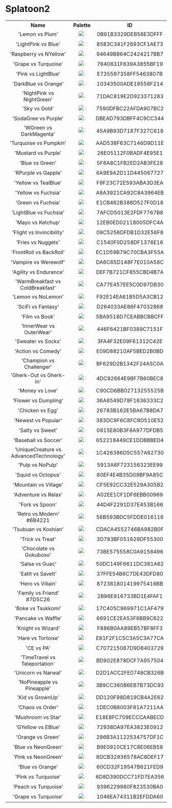 
<!DOCTYPE html>
<html><body>
<h1>Splatoon2</h1>
<table style="width:100%">
<tr><th style="text-align: center; vertical-align: middle;">Name</th><th style="text-align: center; vertical-align: middle;">Palette</th><th style="text-align: center; vertical-align: middle;">ID</th></tr><tr><td style="text-align: center; vertical-align: middle;">'Lemon vs Plum'</td> <td style="text-align: center; vertical-align: middle;"><img style="border-radius: 10px;" src="/Users/sanchez.hmsc/Documents/GitHub/ArtSciColor/ArtSciColor/media/swatches/0B91B3329DEB58E3DFFF.jpg" height="25"></td> <td style="text-align: center; vertical-align: middle;">0B91B3329DEB58E3DFFF</td></tr><tr><td style="text-align: center; vertical-align: middle;">'LightPink vs Blue'</td> <td style="text-align: center; vertical-align: middle;"><img style="border-radius: 10px;" src="/Users/sanchez.hmsc/Documents/GitHub/ArtSciColor/ArtSciColor/media/swatches/8583C341F2693CF1AE73.jpg" height="25"></td> <td style="text-align: center; vertical-align: middle;">8583C341F2693CF1AE73</td></tr><tr><td style="text-align: center; vertical-align: middle;">'Raspberry vs NYellow'</td> <td style="text-align: center; vertical-align: middle;"><img style="border-radius: 10px;" src="/Users/sanchez.hmsc/Documents/GitHub/ArtSciColor/ArtSciColor/media/swatches/94649B864C2424217BB7.jpg" height="25"></td> <td style="text-align: center; vertical-align: middle;">94649B864C2424217BB7</td></tr><tr><td style="text-align: center; vertical-align: middle;">'Grape vs Turquoise'</td> <td style="text-align: center; vertical-align: middle;"><img style="border-radius: 10px;" src="/Users/sanchez.hmsc/Documents/GitHub/ArtSciColor/ArtSciColor/media/swatches/7640831F639A3855BF19.jpg" height="25"></td> <td style="text-align: center; vertical-align: middle;">7640831F639A3855BF19</td></tr><tr><td style="text-align: center; vertical-align: middle;">'Pink vs LightBlue'</td> <td style="text-align: center; vertical-align: middle;"><img style="border-radius: 10px;" src="/Users/sanchez.hmsc/Documents/GitHub/ArtSciColor/ArtSciColor/media/swatches/E735597358FF5463807B.jpg" height="25"></td> <td style="text-align: center; vertical-align: middle;">E735597358FF5463807B</td></tr><tr><td style="text-align: center; vertical-align: middle;">'DarkBlue vs Orange'</td> <td style="text-align: center; vertical-align: middle;"><img style="border-radius: 10px;" src="/Users/sanchez.hmsc/Documents/GitHub/ArtSciColor/ArtSciColor/media/swatches/10343500ADE19558F214.jpg" height="25"></td> <td style="text-align: center; vertical-align: middle;">10343500ADE19558F214</td></tr><tr><td style="text-align: center; vertical-align: middle;">'NightPink vs NightGreen'</td> <td style="text-align: center; vertical-align: middle;"><img style="border-radius: 10px;" src="/Users/sanchez.hmsc/Documents/GitHub/ArtSciColor/ArtSciColor/media/swatches/71DAC819E2D923371283.jpg" height="25"></td> <td style="text-align: center; vertical-align: middle;">71DAC819E2D923371283</td></tr><tr><td style="text-align: center; vertical-align: middle;">'Sky vs Gold'</td> <td style="text-align: center; vertical-align: middle;"><img style="border-radius: 10px;" src="/Users/sanchez.hmsc/Documents/GitHub/ArtSciColor/ArtSciColor/media/swatches/7590DFBC22AFDA907BC2.jpg" height="25"></td> <td style="text-align: center; vertical-align: middle;">7590DFBC22AFDA907BC2</td></tr><tr><td style="text-align: center; vertical-align: middle;">'SodaGree vs Purple'</td> <td style="text-align: center; vertical-align: middle;"><img style="border-radius: 10px;" src="/Users/sanchez.hmsc/Documents/GitHub/ArtSciColor/ArtSciColor/media/swatches/DBEAD793DBFF4C9CC344.jpg" height="25"></td> <td style="text-align: center; vertical-align: middle;">DBEAD793DBFF4C9CC344</td></tr><tr><td style="text-align: center; vertical-align: middle;">'WGreen vs DarkMagenta'</td> <td style="text-align: center; vertical-align: middle;"><img style="border-radius: 10px;" src="/Users/sanchez.hmsc/Documents/GitHub/ArtSciColor/ArtSciColor/media/swatches/45A9B93D7187F327C618.jpg" height="25"></td> <td style="text-align: center; vertical-align: middle;">45A9B93D7187F327C618</td></tr><tr><td style="text-align: center; vertical-align: middle;">'Turquoise vs Pumpkin'</td> <td style="text-align: center; vertical-align: middle;"><img style="border-radius: 10px;" src="/Users/sanchez.hmsc/Documents/GitHub/ArtSciColor/ArtSciColor/media/swatches/AAD538F63C7146D9D11E.jpg" height="25"></td> <td style="text-align: center; vertical-align: middle;">AAD538F63C7146D9D11E</td></tr><tr><td style="text-align: center; vertical-align: middle;">'Mustard vs Purple'</td> <td style="text-align: center; vertical-align: middle;"><img style="border-radius: 10px;" src="/Users/sanchez.hmsc/Documents/GitHub/ArtSciColor/ArtSciColor/media/swatches/26E05112F0BADF4E95E1.jpg" height="25"></td> <td style="text-align: center; vertical-align: middle;">26E05112F0BADF4E95E1</td></tr><tr><td style="text-align: center; vertical-align: middle;">'Blue vs Green'</td> <td style="text-align: center; vertical-align: middle;"><img style="border-radius: 10px;" src="/Users/sanchez.hmsc/Documents/GitHub/ArtSciColor/ArtSciColor/media/swatches/5F8A8C1FB2ED2AB3FE28.jpg" height="25"></td> <td style="text-align: center; vertical-align: middle;">5F8A8C1FB2ED2AB3FE28</td></tr><tr><td style="text-align: center; vertical-align: middle;">'RPurple vs Gapple'</td> <td style="text-align: center; vertical-align: middle;"><img style="border-radius: 10px;" src="/Users/sanchez.hmsc/Documents/GitHub/ArtSciColor/ArtSciColor/media/swatches/6A9E9A2D11D445067727.jpg" height="25"></td> <td style="text-align: center; vertical-align: middle;">6A9E9A2D11D445067727</td></tr><tr><td style="text-align: center; vertical-align: middle;">'Yellow vs TealBlue'</td> <td style="text-align: center; vertical-align: middle;"><img style="border-radius: 10px;" src="/Users/sanchez.hmsc/Documents/GitHub/ArtSciColor/ArtSciColor/media/swatches/F8F23C72E593ABA3D3EA.jpg" height="25"></td> <td style="text-align: center; vertical-align: middle;">F8F23C72E593ABA3D3EA</td></tr><tr><td style="text-align: center; vertical-align: middle;">'Yellow vs Fuchsia'</td> <td style="text-align: center; vertical-align: middle;"><img style="border-radius: 10px;" src="/Users/sanchez.hmsc/Documents/GitHub/ArtSciColor/ArtSciColor/media/swatches/A8A3921CA92C8A3964EB.jpg" height="25"></td> <td style="text-align: center; vertical-align: middle;">A8A3921CA92C8A3964EB</td></tr><tr><td style="text-align: center; vertical-align: middle;">'Green vs Fuchsia'</td> <td style="text-align: center; vertical-align: middle;"><img style="border-radius: 10px;" src="/Users/sanchez.hmsc/Documents/GitHub/ArtSciColor/ArtSciColor/media/swatches/E1CB482B388D527F0D18.jpg" height="25"></td> <td style="text-align: center; vertical-align: middle;">E1CB482B388D527F0D18</td></tr><tr><td style="text-align: center; vertical-align: middle;">'LightBlue vs Fuchsia'</td> <td style="text-align: center; vertical-align: middle;"><img style="border-radius: 10px;" src="/Users/sanchez.hmsc/Documents/GitHub/ArtSciColor/ArtSciColor/media/swatches/7AFCD5013E2FDF7767B8.jpg" height="25"></td> <td style="text-align: center; vertical-align: middle;">7AFCD5013E2FDF7767B8</td></tr><tr><td style="text-align: center; vertical-align: middle;">'Mayo vs Ketchup'</td> <td style="text-align: center; vertical-align: middle;"><img style="border-radius: 10px;" src="/Users/sanchez.hmsc/Documents/GitHub/ArtSciColor/ArtSciColor/media/swatches/12EB0ED02118005DFC4A.jpg" height="25"></td> <td style="text-align: center; vertical-align: middle;">12EB0ED02118005DFC4A</td></tr><tr><td style="text-align: center; vertical-align: middle;">'Flight vs Invincibility'</td> <td style="text-align: center; vertical-align: middle;"><img style="border-radius: 10px;" src="/Users/sanchez.hmsc/Documents/GitHub/ArtSciColor/ArtSciColor/media/swatches/09C5256DFDB1D32E56F8.jpg" height="25"></td> <td style="text-align: center; vertical-align: middle;">09C5256DFDB1D32E56F8</td></tr><tr><td style="text-align: center; vertical-align: middle;">'Fries vs Nuggets'</td> <td style="text-align: center; vertical-align: middle;"><img style="border-radius: 10px;" src="/Users/sanchez.hmsc/Documents/GitHub/ArtSciColor/ArtSciColor/media/swatches/C1540F0D258DF1376E16.jpg" height="25"></td> <td style="text-align: center; vertical-align: middle;">C1540F0D258DF1376E16</td></tr><tr><td style="text-align: center; vertical-align: middle;">'FrontRoll vs BackRoll'</td> <td style="text-align: center; vertical-align: middle;"><img style="border-radius: 10px;" src="/Users/sanchez.hmsc/Documents/GitHub/ArtSciColor/ArtSciColor/media/swatches/EC1D59B79C70CBA3F55A.jpg" height="25"></td> <td style="text-align: center; vertical-align: middle;">EC1D59B79C70CBA3F55A</td></tr><tr><td style="text-align: center; vertical-align: middle;">'Vampire vs Werewolf'</td> <td style="text-align: center; vertical-align: middle;"><img style="border-radius: 10px;" src="/Users/sanchez.hmsc/Documents/GitHub/ArtSciColor/ArtSciColor/media/swatches/DA6C65D148F7E010A58C.jpg" height="25"></td> <td style="text-align: center; vertical-align: middle;">DA6C65D148F7E010A58C</td></tr><tr><td style="text-align: center; vertical-align: middle;">'Agility vs Endurance'</td> <td style="text-align: center; vertical-align: middle;"><img style="border-radius: 10px;" src="/Users/sanchez.hmsc/Documents/GitHub/ArtSciColor/ArtSciColor/media/swatches/DEF7B721CF855CBD4B7A.jpg" height="25"></td> <td style="text-align: center; vertical-align: middle;">DEF7B721CF855CBD4B7A</td></tr><tr><td style="text-align: center; vertical-align: middle;">'WarmBreakfast vs ColdBreakfast'</td> <td style="text-align: center; vertical-align: middle;"><img style="border-radius: 10px;" src="/Users/sanchez.hmsc/Documents/GitHub/ArtSciColor/ArtSciColor/media/swatches/CA77E457EE5C0D97DB30.jpg" height="25"></td> <td style="text-align: center; vertical-align: middle;">CA77E457EE5C0D97DB30</td></tr><tr><td style="text-align: center; vertical-align: middle;">'Lemon vs NoLemon'</td> <td style="text-align: center; vertical-align: middle;"><img style="border-radius: 10px;" src="/Users/sanchez.hmsc/Documents/GitHub/ArtSciColor/ArtSciColor/media/swatches/F92E14EA61B5D5A3CB12.jpg" height="25"></td> <td style="text-align: center; vertical-align: middle;">F92E14EA61B5D5A3CB12</td></tr><tr><td style="text-align: center; vertical-align: middle;">'SciFi vs Fantasy'</td> <td style="text-align: center; vertical-align: middle;"><img style="border-radius: 10px;" src="/Users/sanchez.hmsc/Documents/GitHub/ArtSciColor/ArtSciColor/media/swatches/D264033AE86F47032868.jpg" height="25"></td> <td style="text-align: center; vertical-align: middle;">D264033AE86F47032868</td></tr><tr><td style="text-align: center; vertical-align: middle;">'Film vs Book'</td> <td style="text-align: center; vertical-align: middle;"><img style="border-radius: 10px;" src="/Users/sanchez.hmsc/Documents/GitHub/ArtSciColor/ArtSciColor/media/swatches/5BA9518D7CEABBCBBCFF.jpg" height="25"></td> <td style="text-align: center; vertical-align: middle;">5BA9518D7CEABBCBBCFF</td></tr><tr><td style="text-align: center; vertical-align: middle;">'InnerWear vs OuterWear'</td> <td style="text-align: center; vertical-align: middle;"><img style="border-radius: 10px;" src="/Users/sanchez.hmsc/Documents/GitHub/ArtSciColor/ArtSciColor/media/swatches/446F6421BF0389C7151F.jpg" height="25"></td> <td style="text-align: center; vertical-align: middle;">446F6421BF0389C7151F</td></tr><tr><td style="text-align: center; vertical-align: middle;">'Sweater vs Socks'</td> <td style="text-align: center; vertical-align: middle;"><img style="border-radius: 10px;" src="/Users/sanchez.hmsc/Documents/GitHub/ArtSciColor/ArtSciColor/media/swatches/3FA4F32E09F61312C42E.jpg" height="25"></td> <td style="text-align: center; vertical-align: middle;">3FA4F32E09F61312C42E</td></tr><tr><td style="text-align: center; vertical-align: middle;">'Action vs Comedy'</td> <td style="text-align: center; vertical-align: middle;"><img style="border-radius: 10px;" src="/Users/sanchez.hmsc/Documents/GitHub/ArtSciColor/ArtSciColor/media/swatches/E09D88210AF5BED2B0BD.jpg" height="25"></td> <td style="text-align: center; vertical-align: middle;">E09D88210AF5BED2B0BD</td></tr><tr><td style="text-align: center; vertical-align: middle;">'Champion vs Challenger'</td> <td style="text-align: center; vertical-align: middle;"><img style="border-radius: 10px;" src="/Users/sanchez.hmsc/Documents/GitHub/ArtSciColor/ArtSciColor/media/swatches/BF629D2B1342F24A5C0A.jpg" height="25"></td> <td style="text-align: center; vertical-align: middle;">BF629D2B1342F24A5C0A</td></tr><tr><td style="text-align: center; vertical-align: middle;">'Gherk-Out vs Gherk-In'</td> <td style="text-align: center; vertical-align: middle;"><img style="border-radius: 10px;" src="/Users/sanchez.hmsc/Documents/GitHub/ArtSciColor/ArtSciColor/media/swatches/4DC92664E9BF7B60BEC8.jpg" height="25"></td> <td style="text-align: center; vertical-align: middle;">4DC92664E9BF7B60BEC8</td></tr><tr><td style="text-align: center; vertical-align: middle;">'Money vs Love'</td> <td style="text-align: center; vertical-align: middle;"><img style="border-radius: 10px;" src="/Users/sanchez.hmsc/Documents/GitHub/ArtSciColor/ArtSciColor/media/swatches/C90CD6BB02713255525B.jpg" height="25"></td> <td style="text-align: center; vertical-align: middle;">C90CD6BB02713255525B</td></tr><tr><td style="text-align: center; vertical-align: middle;">'Flower vs Dumpling'</td> <td style="text-align: center; vertical-align: middle;"><img style="border-radius: 10px;" src="/Users/sanchez.hmsc/Documents/GitHub/ArtSciColor/ArtSciColor/media/swatches/36A8549D78F1636333C2.jpg" height="25"></td> <td style="text-align: center; vertical-align: middle;">36A8549D78F1636333C2</td></tr><tr><td style="text-align: center; vertical-align: middle;">'Chicken vs Egg'</td> <td style="text-align: center; vertical-align: middle;"><img style="border-radius: 10px;" src="/Users/sanchez.hmsc/Documents/GitHub/ArtSciColor/ArtSciColor/media/swatches/26783B162E5BA67B8DA7.jpg" height="25"></td> <td style="text-align: center; vertical-align: middle;">26783B162E5BA67B8DA7</td></tr><tr><td style="text-align: center; vertical-align: middle;">'Newest vs Popular'</td> <td style="text-align: center; vertical-align: middle;"><img style="border-radius: 10px;" src="/Users/sanchez.hmsc/Documents/GitHub/ArtSciColor/ArtSciColor/media/swatches/383DC9F6C8FC9D510E52.jpg" height="25"></td> <td style="text-align: center; vertical-align: middle;">383DC9F6C8FC9D510E52</td></tr><tr><td style="text-align: center; vertical-align: middle;">'Salty vs Sweet'</td> <td style="text-align: center; vertical-align: middle;"><img style="border-radius: 10px;" src="/Users/sanchez.hmsc/Documents/GitHub/ArtSciColor/ArtSciColor/media/swatches/0815E80B3F8A977DFDB5.jpg" height="25"></td> <td style="text-align: center; vertical-align: middle;">0815E80B3F8A977DFDB5</td></tr><tr><td style="text-align: center; vertical-align: middle;">'Baseball vs Soccer'</td> <td style="text-align: center; vertical-align: middle;"><img style="border-radius: 10px;" src="/Users/sanchez.hmsc/Documents/GitHub/ArtSciColor/ArtSciColor/media/swatches/652218449CE1DDBBBED4.jpg" height="25"></td> <td style="text-align: center; vertical-align: middle;">652218449CE1DDBBBED4</td></tr><tr><td style="text-align: center; vertical-align: middle;">'UniqueCreature vs AdvancedTechnology'</td> <td style="text-align: center; vertical-align: middle;"><img style="border-radius: 10px;" src="/Users/sanchez.hmsc/Documents/GitHub/ArtSciColor/ArtSciColor/media/swatches/1C426386D5C557A62730.jpg" height="25"></td> <td style="text-align: center; vertical-align: middle;">1C426386D5C557A62730</td></tr><tr><td style="text-align: center; vertical-align: middle;">'Pulp vs NoPulp'</td> <td style="text-align: center; vertical-align: middle;"><img style="border-radius: 10px;" src="/Users/sanchez.hmsc/Documents/GitHub/ArtSciColor/ArtSciColor/media/swatches/5913A6F723156323EE99.jpg" height="25"></td> <td style="text-align: center; vertical-align: middle;">5913A6F723156323EE99</td></tr><tr><td style="text-align: center; vertical-align: middle;">'Squid vs Octopus'</td> <td style="text-align: center; vertical-align: middle;"><img style="border-radius: 10px;" src="/Users/sanchez.hmsc/Documents/GitHub/ArtSciColor/ArtSciColor/media/swatches/60EF4E4B35D09BF9A85C.jpg" height="25"></td> <td style="text-align: center; vertical-align: middle;">60EF4E4B35D09BF9A85C</td></tr><tr><td style="text-align: center; vertical-align: middle;">'Mountain vs Village'</td> <td style="text-align: center; vertical-align: middle;"><img style="border-radius: 10px;" src="/Users/sanchez.hmsc/Documents/GitHub/ArtSciColor/ArtSciColor/media/swatches/CF5E92CC32E529A305B2.jpg" height="25"></td> <td style="text-align: center; vertical-align: middle;">CF5E92CC32E529A305B2</td></tr><tr><td style="text-align: center; vertical-align: middle;">'Adventure vs Relax'</td> <td style="text-align: center; vertical-align: middle;"><img style="border-radius: 10px;" src="/Users/sanchez.hmsc/Documents/GitHub/ArtSciColor/ArtSciColor/media/swatches/A02EE1CF1DF6EBB00969.jpg" height="25"></td> <td style="text-align: center; vertical-align: middle;">A02EE1CF1DF6EBB00969</td></tr><tr><td style="text-align: center; vertical-align: middle;">'Fork vs Spoon'</td> <td style="text-align: center; vertical-align: middle;"><img style="border-radius: 10px;" src="/Users/sanchez.hmsc/Documents/GitHub/ArtSciColor/ArtSciColor/media/swatches/44D4F2291D37E453B166.jpg" height="25"></td> <td style="text-align: center; vertical-align: middle;">44D4F2291D37E453B166</td></tr><tr><td style="text-align: center; vertical-align: middle;">'Retro vs Modern' #6B4221</td> <td style="text-align: center; vertical-align: middle;"><img style="border-radius: 10px;" src="/Users/sanchez.hmsc/Documents/GitHub/ArtSciColor/ArtSciColor/media/swatches/56B593BDC5FDDE016116.jpg" height="25"></td> <td style="text-align: center; vertical-align: middle;">56B593BDC5FDDE016116</td></tr><tr><td style="text-align: center; vertical-align: middle;">'Tsubuan vs Koshian'</td> <td style="text-align: center; vertical-align: middle;"><img style="border-radius: 10px;" src="/Users/sanchez.hmsc/Documents/GitHub/ArtSciColor/ArtSciColor/media/swatches/CDACA4552746BA982B0F.jpg" height="25"></td> <td style="text-align: center; vertical-align: middle;">CDACA4552746BA982B0F</td></tr><tr><td style="text-align: center; vertical-align: middle;">'Trick vs Treat'</td> <td style="text-align: center; vertical-align: middle;"><img style="border-radius: 10px;" src="/Users/sanchez.hmsc/Documents/GitHub/ArtSciColor/ArtSciColor/media/swatches/3D783BF051629DF55300.jpg" height="25"></td> <td style="text-align: center; vertical-align: middle;">3D783BF051629DF55300</td></tr><tr><td style="text-align: center; vertical-align: middle;">'Chocolate vs Gokuboso'</td> <td style="text-align: center; vertical-align: middle;"><img style="border-radius: 10px;" src="/Users/sanchez.hmsc/Documents/GitHub/ArtSciColor/ArtSciColor/media/swatches/73BE575558C0A9158496.jpg" height="25"></td> <td style="text-align: center; vertical-align: middle;">73BE575558C0A9158496</td></tr><tr><td style="text-align: center; vertical-align: middle;">'Salsa vs Guac'</td> <td style="text-align: center; vertical-align: middle;"><img style="border-radius: 10px;" src="/Users/sanchez.hmsc/Documents/GitHub/ArtSciColor/ArtSciColor/media/swatches/50DC149F6611DC381A62.jpg" height="25"></td> <td style="text-align: center; vertical-align: middle;">50DC149F6611DC381A62</td></tr><tr><td style="text-align: center; vertical-align: middle;">'EatIt vs SaveIt'</td> <td style="text-align: center; vertical-align: middle;"><img style="border-radius: 10px;" src="/Users/sanchez.hmsc/Documents/GitHub/ArtSciColor/ArtSciColor/media/swatches/37FFE54B6C7DE43DFD80.jpg" height="25"></td> <td style="text-align: center; vertical-align: middle;">37FFE54B6C7DE43DFD80</td></tr><tr><td style="text-align: center; vertical-align: middle;">'Hero vs Villain'</td> <td style="text-align: center; vertical-align: middle;"><img style="border-radius: 10px;" src="/Users/sanchez.hmsc/Documents/GitHub/ArtSciColor/ArtSciColor/media/swatches/872381801419975416BB.jpg" height="25"></td> <td style="text-align: center; vertical-align: middle;">872381801419975416BB</td></tr><tr><td style="text-align: center; vertical-align: middle;">'Family vs Friend' #7D5C26</td> <td style="text-align: center; vertical-align: middle;"><img style="border-radius: 10px;" src="/Users/sanchez.hmsc/Documents/GitHub/ArtSciColor/ArtSciColor/media/swatches/2B96E916733BD1E4FAF1.jpg" height="25"></td> <td style="text-align: center; vertical-align: middle;">2B96E916733BD1E4FAF1</td></tr><tr><td style="text-align: center; vertical-align: middle;">'Boke vs Tsukkomi'</td> <td style="text-align: center; vertical-align: middle;"><img style="border-radius: 10px;" src="/Users/sanchez.hmsc/Documents/GitHub/ArtSciColor/ArtSciColor/media/swatches/17C405C969971C1AF479.jpg" height="25"></td> <td style="text-align: center; vertical-align: middle;">17C405C969971C1AF479</td></tr><tr><td style="text-align: center; vertical-align: middle;">'Pancake vs Waffle'</td> <td style="text-align: center; vertical-align: middle;"><img style="border-radius: 10px;" src="/Users/sanchez.hmsc/Documents/GitHub/ArtSciColor/ArtSciColor/media/swatches/6691CE2EA53F6BB9C622.jpg" height="25"></td> <td style="text-align: center; vertical-align: middle;">6691CE2EA53F6BB9C622</td></tr><tr><td style="text-align: center; vertical-align: middle;">'Knight vs Wizard'</td> <td style="text-align: center; vertical-align: middle;"><img style="border-radius: 10px;" src="/Users/sanchez.hmsc/Documents/GitHub/ArtSciColor/ArtSciColor/media/swatches/F886B0AA89EB57BF8FF3.jpg" height="25"></td> <td style="text-align: center; vertical-align: middle;">F886B0AA89EB57BF8FF3</td></tr><tr><td style="text-align: center; vertical-align: middle;">'Hare vs Tortoise'</td> <td style="text-align: center; vertical-align: middle;"><img style="border-radius: 10px;" src="/Users/sanchez.hmsc/Documents/GitHub/ArtSciColor/ArtSciColor/media/swatches/E81F2F1C5C3A5C3A77CA.jpg" height="25"></td> <td style="text-align: center; vertical-align: middle;">E81F2F1C5C3A5C3A77CA</td></tr><tr><td style="text-align: center; vertical-align: middle;">'CE vs PA'</td> <td style="text-align: center; vertical-align: middle;"><img style="border-radius: 10px;" src="/Users/sanchez.hmsc/Documents/GitHub/ArtSciColor/ArtSciColor/media/swatches/C707215087D9D8403729.jpg" height="25"></td> <td style="text-align: center; vertical-align: middle;">C707215087D9D8403729</td></tr><tr><td style="text-align: center; vertical-align: middle;">'TimeTravel vs Teleportation'</td> <td style="text-align: center; vertical-align: middle;"><img style="border-radius: 10px;" src="/Users/sanchez.hmsc/Documents/GitHub/ArtSciColor/ArtSciColor/media/swatches/BD902E878DCF7A957504.jpg" height="25"></td> <td style="text-align: center; vertical-align: middle;">BD902E878DCF7A957504</td></tr><tr><td style="text-align: center; vertical-align: middle;">'Unicorn vs Narwal'</td> <td style="text-align: center; vertical-align: middle;"><img style="border-radius: 10px;" src="/Users/sanchez.hmsc/Documents/GitHub/ArtSciColor/ArtSciColor/media/swatches/D2D1ACC2FE0748CB326B.jpg" height="25"></td> <td style="text-align: center; vertical-align: middle;">D2D1ACC2FE0748CB326B</td></tr><tr><td style="text-align: center; vertical-align: middle;">'NoPineapple vs Pineapple'</td> <td style="text-align: center; vertical-align: middle;"><img style="border-radius: 10px;" src="/Users/sanchez.hmsc/Documents/GitHub/ArtSciColor/ArtSciColor/media/swatches/3B9CC360B6EB7B73DC93.jpg" height="25"></td> <td style="text-align: center; vertical-align: middle;">3B9CC360B6EB7B73DC93</td></tr><tr><td style="text-align: center; vertical-align: middle;">'Kid vs GrownUp'</td> <td style="text-align: center; vertical-align: middle;"><img style="border-radius: 10px;" src="/Users/sanchez.hmsc/Documents/GitHub/ArtSciColor/ArtSciColor/media/swatches/DD120F98D819CB4A2E62.jpg" height="25"></td> <td style="text-align: center; vertical-align: middle;">DD120F98D819CB4A2E62</td></tr><tr><td style="text-align: center; vertical-align: middle;">'Chaos vs Order'</td> <td style="text-align: center; vertical-align: middle;"><img style="border-radius: 10px;" src="/Users/sanchez.hmsc/Documents/GitHub/ArtSciColor/ArtSciColor/media/swatches/1DEC0B8003F81A7211AA.jpg" height="25"></td> <td style="text-align: center; vertical-align: middle;">1DEC0B8003F81A7211AA</td></tr><tr><td style="text-align: center; vertical-align: middle;">'Mushroom vs Star'</td> <td style="text-align: center; vertical-align: middle;"><img style="border-radius: 10px;" src="/Users/sanchez.hmsc/Documents/GitHub/ArtSciColor/ArtSciColor/media/swatches/E18E8FC709ECCCAABECD.jpg" height="25"></td> <td style="text-align: center; vertical-align: middle;">E18E8FC709ECCCAABECD</td></tr><tr><td style="text-align: center; vertical-align: middle;">'GYellow vs EBlue'</td> <td style="text-align: center; vertical-align: middle;"><img style="border-radius: 10px;" src="/Users/sanchez.hmsc/Documents/GitHub/ArtSciColor/ArtSciColor/media/swatches/72938DA97EA3823E0912.jpg" height="25"></td> <td style="text-align: center; vertical-align: middle;">72938DA97EA3823E0912</td></tr><tr><td style="text-align: center; vertical-align: middle;">'Orange vs Green'</td> <td style="text-align: center; vertical-align: middle;"><img style="border-radius: 10px;" src="/Users/sanchez.hmsc/Documents/GitHub/ArtSciColor/ArtSciColor/media/swatches/296B3A1122534757DF1C.jpg" height="25"></td> <td style="text-align: center; vertical-align: middle;">296B3A1122534757DF1C</td></tr><tr><td style="text-align: center; vertical-align: middle;">'Blue vs NeonGreen'</td> <td style="text-align: center; vertical-align: middle;"><img style="border-radius: 10px;" src="/Users/sanchez.hmsc/Documents/GitHub/ArtSciColor/ArtSciColor/media/swatches/B9E0910CE17C8E06EB58.jpg" height="25"></td> <td style="text-align: center; vertical-align: middle;">B9E0910CE17C8E06EB58</td></tr><tr><td style="text-align: center; vertical-align: middle;">'Pink vs NeonGreen'</td> <td style="text-align: center; vertical-align: middle;"><img style="border-radius: 10px;" src="/Users/sanchez.hmsc/Documents/GitHub/ArtSciColor/ArtSciColor/media/swatches/8DCB32936578AC8DEF17.jpg" height="25"></td> <td style="text-align: center; vertical-align: middle;">8DCB32936578AC8DEF17</td></tr><tr><td style="text-align: center; vertical-align: middle;">'Blue vs Orange'</td> <td style="text-align: center; vertical-align: middle;"><img style="border-radius: 10px;" src="/Users/sanchez.hmsc/Documents/GitHub/ArtSciColor/ArtSciColor/media/swatches/60CD32F19547B621FED9.jpg" height="25"></td> <td style="text-align: center; vertical-align: middle;">60CD32F19547B621FED9</td></tr><tr><td style="text-align: center; vertical-align: middle;">'Pink vs Turquoise'</td> <td style="text-align: center; vertical-align: middle;"><img style="border-radius: 10px;" src="/Users/sanchez.hmsc/Documents/GitHub/ArtSciColor/ArtSciColor/media/swatches/6D8D390DCC71FD7EA356.jpg" height="25"></td> <td style="text-align: center; vertical-align: middle;">6D8D390DCC71FD7EA356</td></tr><tr><td style="text-align: center; vertical-align: middle;">'Peach vs Turquoise'</td> <td style="text-align: center; vertical-align: middle;"><img style="border-radius: 10px;" src="/Users/sanchez.hmsc/Documents/GitHub/ArtSciColor/ArtSciColor/media/swatches/9396229980F823530BA0.jpg" height="25"></td> <td style="text-align: center; vertical-align: middle;">9396229980F823530BA0</td></tr><tr><td style="text-align: center; vertical-align: middle;">'Grape vs Turquoise'</td> <td style="text-align: center; vertical-align: middle;"><img style="border-radius: 10px;" src="/Users/sanchez.hmsc/Documents/GitHub/ArtSciColor/ArtSciColor/media/swatches/1046EA74311B2EFDDA60.jpg" height="25"></td> <td style="text-align: center; vertical-align: middle;">1046EA74311B2EFDDA60</td></tr>
</table>
</body></html>
